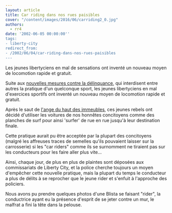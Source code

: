 ```yaml
---
layout: article
title: Car riding dans nos rues paisibles
cover: "/content/images/2016/06/carriding2_0.jpg"
authors:
  - rr4
date: '2002-06-05 00:00:00''
tags:
- liberty-city
redirect_from:
- /2002/06/04/car-riding-dans-nos-rues-paisibles
---
```


Les jeunes libertyciens en mal de sensations ont inventé un nouveau moyen de locomotion rapide et gratuit.

Suite aux [nouvelles mesures contre la délinquance](/2002/05/24/nouvelles-mesures-contre-la-delinquance/), qui interdisent entre autres la pratique d'un quelconque sport, les jeunes libertyciens en mal d'exercices sportifs ont inventé un nouveau moyen de locomotion rapide et gratuit.

Après le saut de [l'ange du haut des immeubles](/2002/05/29/base-jumping-entre-les-immeubles/), ces jeunes rebels ont décidé d'utiliser les voitures de nos honnêtes concitoyens comme des planches de surf pour ainsi 'surfer' de rue en rue jusqu'à leur destination finale.

Cette pratique aurait pu être acceptée par la plupart des concitoyens (malgré les affreuses traces de semelles qu'ils pouvaient laisser sur la carrosserie) si les "car riders" comme ils se surnomment ne tiraient pas sur les conducteurs pour les faire aller plus vite...

Ainsi, chaque jour, de plus en plus de plaintes sont déposées aux commissariats de Liberty City, et la police cherche toujours un moyen d'empêcher cette nouvelle pratique, mais la plupart du temps le conducteur a plus de délits à se reprocher que le jeune rider et s'enfuit à l'approche des policiers.

Nous avons pu prendre quelques photos d'une Blista se faisant "rider", la conductrice ayant eu la présence d'esprit de se jeter contre un mur, le malfrat a fini la tête dans la pelouse.